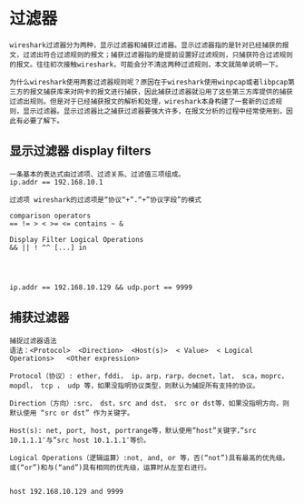 # 过滤器
    wireshark过滤器分为两种，显示过滤器和捕获过滤器。显示过滤器指的是针对已经捕获的报文，过滤出符合过滤规则的报文；捕获过滤器指的是提前设置好过滤规则，只捕获符合过滤规则的报文。往往初次接触wireshark，可能会分不清这两种过滤规则，本文就简单说明一下。

    为什么wireshark使用两套过滤器规则呢？原因在于wireshark使用winpcap或者libpcap第三方的报文捕获库来对网卡的报文进行捕获，因此捕获过滤器就沿用了这些第三方库提供的捕获过滤出规则。但是对于已经捕获报文的解析和处理，wireshark本身构建了一套新的过滤规则，显示过滤器。显示过滤器比之捕获过滤器要强大许多，在报文分析的过程中经常使用到，因此有必要了解下。
## 显示过滤器  display filters 
    一条基本的表达式由过滤项、过滤关系、过滤值三项组成。
    ip.addr == 192.168.10.1

    过滤项 wireshark的过滤项是“协议“+”.“+”协议字段”的模式
    
    comparison operators
    == != > < >= <= contains ~ &

    Display Filter Logical Operations
    && || ! ^^ [...] in 




    ip.addr == 192.168.10.129 && udp.port == 9999




## 捕获过滤器
    捕捉过滤器语法
    语法：<Protocol>  <Direction>  <Host(s)>  < Value>  < Logical  Operations>   <Other expression>

    Protocol（协议）: ether，fddi， ip，arp，rarp，decnet，lat， sca，moprc，mopdl， tcp ， udp 等，如果没指明协议类型，则默认为捕捉所有支持的协议。

    Direction（方向）:src， dst，src and dst， src or dst等，如果没指明方向，则默认使用 “src or dst” 作为关键字。

    Host(s): net, port, host, portrange等，默认使用”host”关键字，”src 10.1.1.1″与”src host 10.1.1.1″等价。

    Logical Operations（逻辑运算）:not, and, or 等，否(“not”)具有最高的优先级。或(“or”)和与(“and”)具有相同的优先级，运算时从左至右进行。


    host 192.168.10.129 and 9999